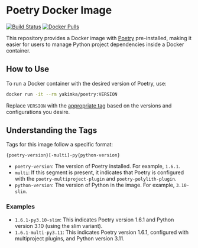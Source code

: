 # Poetry Docker Image

[![Build Status](https://github.com/yakimka/poetry-docker/actions/workflows/workflow-ci.yml/badge.svg?branch=master&event=push)](https://github.com/yakimka/poetry-docker/actions/workflows/workflow-ci.yml)
[![Docker Pulls](https://img.shields.io/docker/pulls/yakimka/poetry)](https://hub.docker.com/r/yakimka/poetry)

This repository provides a Docker image with [Poetry](https://python-poetry.org/) pre-installed,
making it easier for users to manage Python project dependencies inside a Docker container.

## How to Use

To run a Docker container with the desired version of Poetry, use:

```bash
docker run -it --rm yakimka/poetry:VERSION
```

Replace `VERSION` with the [appropriate tag](https://hub.docker.com/r/yakimka/poetry)
based on the versions and configurations you desire.

## Understanding the Tags

Tags for this image follow a specific format:

```
{poetry-version}[-multi]-py{python-version}
```

- `poetry-version`: The version of Poetry installed. For example, `1.6.1`.
- `multi`: If this segment is present, it indicates that Poetry is configured with the `poetry-multiproject-plugin` and `poetry-polylith-plugin`.
- `python-version`: The version of Python in the image. For example, `3.10-slim`.

### Examples

- `1.6.1-py3.10-slim`: This indicates Poetry version 1.6.1 and Python version 3.10 (using the slim variant).
- `1.6.1-multi-py3.11`: This indicates Poetry version 1.6.1, configured with multiproject plugins, and Python version 3.11.
